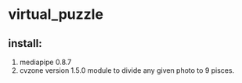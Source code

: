 # virtual_puzzle
## install:
1. mediapipe 0.8.7
2. cvzone version 1.5.0
 module to divide any given photo to 9 pisces.